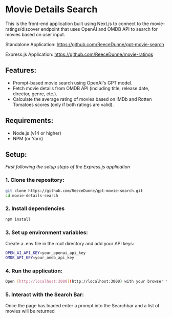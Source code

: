 # Movie Details Search

This is the front-end application built using Next.js to connect to the movie-ratings/discover endpoint that uses OpenAI and OMDB API to search for movies based on user input.

Standalone Application:
https://github.com/ReeceDunne/gpt-movie-search

Express.js Application:
https://github.com/ReeceDunne/movie-ratings

## Features:

- Prompt-based movie search using OpenAI's GPT model.
- Fetch movie details from OMDB API (including title, release date, director, genre, etc.).
- Calculate the average rating of movies based on IMDb and Rotten Tomatoes scores (only if both ratings are valid).

## Requirements:

- Node.js (v14 or higher)
- NPM (or Yarn)

## Setup:

_First following the setup steps of the Express.js application_

### 1. Clone the repository:

```bash
git clone https://github.com/ReeceDunne/gpt-movie-search.git
cd movie-details-search
```

### 2. Install dependencies

```bash
npm install
```

### 3. Set up environment variables:

Create a .env file in the root directory and add your API keys:

```bash
OPEN_AI_API_KEY=your_openai_api_key
OMDB_API_KEY=your_omdb_api_key
```

### 4. Run the application:

```bash
Open [http://localhost:3000](http://localhost:3000) with your browser to see the result.
```

### 5. Interact with the Search Bar:

Once the page has loaded enter a prompt into the Searchbar and a list of movies will be returned
